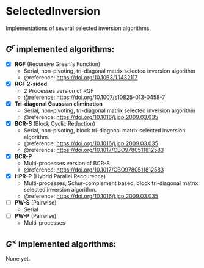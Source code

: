 # SelectedInversion
Implementations of several selected inversion algorithms.  

## $G^r$ implemented algorithms:
- [x] __RGF__ (Recursive Green's Function)
    - Serial, non-pivoting, tri-diagonal matrix selected inversion algorithm
    - @reference: https://doi.org/10.1063/1.1432117
- [x] __RGF 2-sided__ 
    - 2 Processes version of RGF
    - @reference: https://doi.org/10.1007/s10825-013-0458-7
- [x] __Tri-diagonal Gaussian elimination__
    - Serial, non-pivoting, tri-diagonal matrix selected inversion algorithm
    - @reference: https://doi.org/10.1016/j.jcp.2009.03.035
- [x] __BCR-S__ (Block Cyclic Reduction)
    - Serial, non-pivoting, block tri-diagonal matrix selected inversion algorithm. 
    - @reference: https://doi.org/10.1016/j.jcp.2009.03.035
    - @reference: https://doi.org/10.1017/CBO9780511812583
- [x] __BCR-P__
    - Multi-processes version of BCR-S
    - @reference: https://doi.org/10.1017/CBO9780511812583
- [x] __HPR-P__ (Hybrid Parallel Reccurence)
    - Multi-processes, Schur-complement based, block tri-diagonal matrix selected inversion algorithm.
    - @reference: https://doi.org/10.1016/j.jcp.2009.03.035
- [ ] __PW-S__ (Pairwise)
    - Serial
- [ ] __PW-P__ (Pairwise)
    - Multi-processes

## $G^<$ implemented algorithms:
None yet.